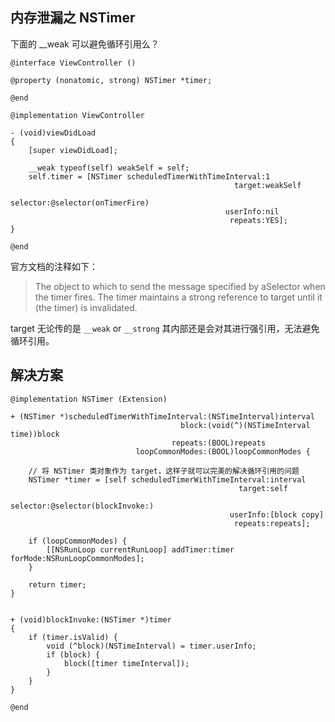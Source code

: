## 内存泄漏之 NSTimer

下面的 __weak 可以避免循环引用么？

```objc
@interface ViewController ()

@property (nonatomic, strong) NSTimer *timer;

@end

@implementation ViewController

- (void)viewDidLoad
{
	[super viewDidLoad];
	    
	__weak typeof(self) weakSelf = self;
	self.timer = [NSTimer scheduledTimerWithTimeInterval:1
	                                              target:weakSelf
	                                            selector:@selector(onTimerFire)
	                                            userInfo:nil
	                                             repeats:YES];
}

@end
```

官方文档的注释如下：
> The object to which to send the message specified by aSelector when the timer fires. The timer maintains a strong reference to target until it (the timer) is invalidated.

target 无论传的是 `__weak` or `__strong` 其内部还是会对其进行强引用，无法避免循环引用。

## 解决方案

```objc
@implementation NSTimer (Extension)

+ (NSTimer *)scheduledTimerWithTimeInterval:(NSTimeInterval)interval
                                      block:(void(^)(NSTimeInterval time))block
                                    repeats:(BOOL)repeats
                            loopCommonModes:(BOOL)loopCommonModes {
	
	// 将 NSTimer 类对象作为 target，这样子就可以完美的解决循环引用的问题
	NSTimer *timer = [self scheduledTimerWithTimeInterval:interval
                                                   target:self
                                                 selector:@selector(blockInvoke:)
                                                 userInfo:[block copy]
                                                  repeats:repeats];
	
	if (loopCommonModes) {
		[[NSRunLoop currentRunLoop] addTimer:timer forMode:NSRunLoopCommonModes];
	}
	
	return timer;
}


+ (void)blockInvoke:(NSTimer *)timer 
{
	if (timer.isValid) {
		void (^block)(NSTimeInterval) = timer.userInfo;
		if (block) {
			block([timer timeInterval]);
		}
	}
}

@end

``` 

